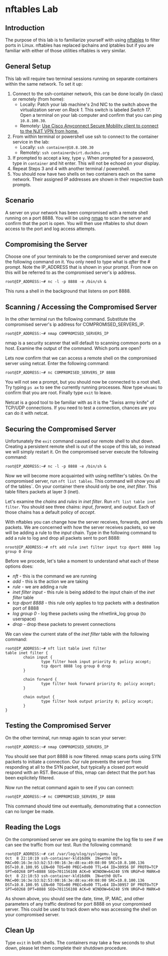 # nftables Lab

## Introduction

The purpose of this lab is to familiarize yourself with using
[nftables](https://wiki.nftables.org/wiki-nftables/index.php/What_is_nftables%3F)
to filter ports in Linux. nftables has replaced ipchains and iptables but if
you are familiar with either of those utilities nftables is very similar.

## General Setup

This lab will require two terminal sessions running on separate containers
within the same network. To set it up:

1. Connect to the ssh-container network, this can be done locally (in class)
or remotely (from home):
    * Locally: Patch your lab machine's 2nd NIC to the switch above the
    virtualization server on *Rack 1*. This switch is labeled *Switch 17*.
    Open a terminal on your lab computer and confirm that you can ping
    `10.8.100.30`.
    * Remotely: [Use Cisco Anyconnect Secure Mobility client to connect to the NJIT VPN from home.](https://ist.njit.edu/vpn/)
2. From within terminal or powershell use ssh to connect to the container
service in the lab:
    * Locally: `ssh container@10.8.100.30`
    * Remotely: `ssh container@virt.duckdns.org`
3.  If prompted to accept a key, type `y`. When prompted for a password, type in
`container` and hit enter. This will not be echoed on your display.
4. Repeat Steps 3 and 4 with another terminal / powershell.
5. You should now have two shells on two containers each on the same network.
Their assigned IP addresses are shown in their respective bash prompts.

## Scenario

A server on your network has been compromised with a remote shell running on a
port 8888. You will be using [nmap](https://nmap.org) to scan the server and
confirm that the port is open. You will then use nftables to shut down access
to the port and log access attempts.

## Compromising the Server

Choose one of your terminals to be the compromised server and execute the
following command on it. You only need to type what is *after* the # prompt.
Note the IP_ADDRESS that is shown in your prompt. From now on this will be
referred to as the compromised server's ip address.

```console
root@IP_ADDRESS:~# nc -l -p 8888 -e /bin/sh &
```

This runs a shell in the background that listens on port 8888.

## Scanning / Accessing the Compromised Server

In the other terminal run the following command. Substitute the compromised
server's ip address for COMPROMISED_SERVERS_IP.

```console
root@IP_ADDRESS:~# nmap COMPROMISED_SERVERS_IP
```
nmap is a security scanner that will default to scanning common ports on a
host. Examine the output of the command. Which ports are open?

Lets now confirm that we can access a remote shell on the compromised server
using netcat. Enter the following command:

```console
root@IP_ADDRESS:~# nc COMPROMISED_SERVERS_IP 8888
```

You will not see a prompt, but you should now be connected to a root shell. Try
typing `ps ax` to see the currently running processes. Now type `whoami` to
confirm that you are root. Finally type `exit` to leave.

Netcat is a good tool to be familiar with as it is the "Swiss army knife" of
TCP/UDP connections. If you need to test a connection, chances are you can do
it with netcat.

## Securing the Compromised Server

Unfortunately the `exit` command caused our remote shell to shut down. Creating
a persistent remote shell is out of the scope of this lab, so instead we will
simply restart it. On the compromised server execute the following command:

```console
root@IP_ADDRESS:~# nc -l -p 8888 -e /bin/sh &
```

Now we will become more acquainted with using netfilter's tables. On the
compromised server, run `nft list tables`. This command will show you all of the
tables`. On your container there should only be one, *inet filter*. This table
filters packets at layer 3 (inet).

Let's examine the *chains* and *rules* in *inet filter*. Run
`nft list table inet filter`. You should see three chains: *input*, *forward*,
and *output*. Each of those chains has a default policy of *accept*.

With nftables you can change how the server receives, forwards, and sends
packets. We are concerned with how the server receives packets, so we will be
adding a rule to the *input* chain. Type in the following command to add a rule
to log and drop all packets sent to port 8888:

```console
nroot@IP_ADDRESS:~# nft add rule inet filter input tcp dport 8888 log group 0 drop
``` 

Before we procede, let's take a moment to understand what each of these
options does:

* *nft* - this is the command we are running
* *add* - this is the action we are taking
* *rule* - we are adding a rule
* *inet filter input* - this rule is being added to the input chain of the
  *inet filter* table
* *tcp dport 8888* - this rule only applies to tcp packets with a destination
  port of 8888
* *log group 0* - log these packets using the nfnetlink_log group (to userspace)
* *drop* - drop these packets to prevent connections

We can view the current state of the *inet filter* table with the following
command:

```console
root@IP_ADDRESS:~# nft list table inet filter
table inet filter {
        chain input {
                type filter hook input priority 0; policy accept;
                tcp dport 8888 log group 0 drop
        }

        chain forward {
                type filter hook forward priority 0; policy accept;
        }

        chain output {
                type filter hook output priority 0; policy accept;
        }
}
```

## Testing the Compromised Server

On the other terminal, run nmap again to scan your server:
 
```console
root@IP_ADDRESS:~# nmap COMPROMISED_SERVERS_IP
```

You should see that port 8888 is now filtered. nmap scans ports using SYN
packets to initiate a connection. Our rule prevents the server from responding
at all to the SYN packet, but typically a closed port would respond with an
RST. Because of this, nmap can detect that the port has been explicitely
filtered.

Now run the netcat command again to see if you can connect:

```console
root@IP_ADDRESS:~# nc COMPROMISED_SERVERS_IP 8888
```

This command should time out eventually, demonstrating that a connection can no
longer be made.

## Reading the Logs

On the compromised server we are going to examine the log file to see if we can
see the traffic from our test. Run the following command:

```console
root@IP_ADDRESS:~# cat /var/log/ulog/syslogemu.log
Oct  8 22:10:19 ssh-container-kld16d0k  IN=eth0 OUT= MAC=00:16:3e:b3:b2:53:00:16:3e:d8:ea:49:08:00 SRC=10.8.100.136 DST=10.8.100.95 LEN=60 TOS=00 PREC=0x00 TTL=64 ID=30956 DF PROTO=TCP SPT=60268 DPT=8888 SEQ=701156108 ACK=0 WINDOW=64240 SYN URGP=0 MARK=0
Oct  8 22:10:53 ssh-container-kld16d0k  IN=eth0 OUT= MAC=00:16:3e:b3:b2:53:00:16:3e:d8:ea:49:08:00 SRC=10.8.100.136 DST=10.8.100.95 LEN=60 TOS=00 PREC=0x00 TTL=64 ID=30957 DF PROTO=TCP SPT=60268 DPT=8888 SEQ=701156108 ACK=0 WINDOW=64240 SYN URGP=0 MARK=0
```

As shown above, you should see the date, time, IP, MAC, and other parameters of
any traffic destined for port 8888 on your compromised server. This could be
used to track down who was accessing the shell on your compromised server.

## Clean Up

Type `exit` in both shells. The containers may take a few seconds to shut down,
please let them complete their shutdown procedure.
